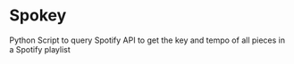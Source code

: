 # Spokey
Python Script to query Spotify API to get the key and tempo of all pieces in a Spotify playlist

